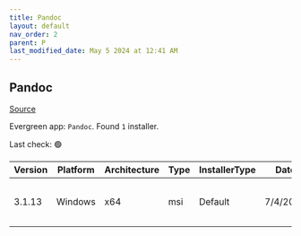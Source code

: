 ```yaml
---
title: Pandoc
layout: default
nav_order: 2
parent: P
last_modified_date: May 5 2024 at 12:41 AM
---
```


## Pandoc

[Source](https://pandoc.org/)

Evergreen app: `Pandoc`. Found `1` installer.

Last check: 🟢

| Version | Platform | Architecture | Type | InstallerType | Date     | Size     | URI                                                                                                                                                                                |
| ------- | -------- | ------------ | ---- | ------------- | -------- | -------- | ---------------------------------------------------------------------------------------------------------------------------------------------------------------------------------- |
| 3.1.13  | Windows  | x64          | msi  | Default       | 7/4/2024 | 37920768 | [https://github.com/jgm/pandoc/releases/download/3.1.13/pandoc-3.1.13-windows-x86_64.msi](https://github.com/jgm/pandoc/releases/download/3.1.13/pandoc-3.1.13-windows-x86_64.msi) |
